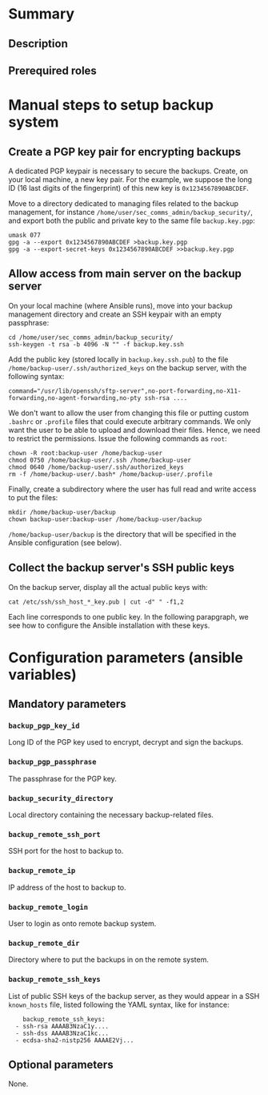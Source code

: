 # Summary

## Description

## Prerequired roles

# Manual steps to setup backup system

## Create a PGP key pair for encrypting backups

A dedicated PGP keypair is necessary to secure the backups. Create, on your
local machine, a new key pair. For the example, we suppose the long ID (16 last
digits of the fingerprint) of this new key is `0x1234567890ABCDEF`.

Move to a directory dedicated to managing files related to the backup
management, for instance `/home/user/sec_comms_admin/backup_security/`, and
export both the public and private key to the same file `backup.key.pgp`:

    umask 077
    gpg -a --export 0x1234567890ABCDEF >backup.key.pgp
    gpg -a --export-secret-keys 0x1234567890ABCDEF >>backup.key.pgp

## Allow access from main server on the backup server

On your local machine (where Ansible runs), move into your backup management
directory and create an SSH keypair with an empty passphrase:

    cd /home/user/sec_comms_admin/backup_security/
    ssh-keygen -t rsa -b 4096 -N "" -f backup.key.ssh

Add the public key (stored locally in `backup.key.ssh.pub`) to the file
`/home/backup-user/.ssh/authorized_keys` on the backup server, with the
following syntax:

    command="/usr/lib/openssh/sftp-server",no-port-forwarding,no-X11-forwarding,no-agent-forwarding,no-pty ssh-rsa ....

We don't want to allow the user from changing this file or putting custom
`.bashrc` or `.profile` files that could execute arbitrary commands. We only
want the user to be able to upload and download their files. Hence, we need to
restrict the permissions. Issue the following commands as `root`:

    chown -R root:backup-user /home/backup-user
    chmod 0750 /home/backup-user/.ssh /home/backup-user
    chmod 0640 /home/backup-user/.ssh/authorized_keys
    rm -f /home/backup-user/.bash* /home/backup-user/.profile
    
Finally, create a subdirectory where the user has full read and write access to
put the files:

    mkdir /home/backup-user/backup
    chown backup-user:backup-user /home/backup-user/backup

`/home/backup-user/backup` is the directory that will be specified in the
Ansible configuration (see below).

## Collect the backup server's SSH public keys

On the backup server, display all the actual public keys with:

    cat /etc/ssh/ssh_host_*_key.pub | cut -d" " -f1,2

Each line corresponds to one public key. In the following parapgraph, we see how
to configure the Ansible installation with these keys.

# Configuration parameters (ansible variables)

## Mandatory parameters

### `backup_pgp_key_id`

Long ID of the PGP key used to encrypt, decrypt and sign the backups.

### `backup_pgp_passphrase`

The passphrase for the PGP key.

### `backup_security_directory`

Local directory containing the necessary backup-related files.

### `backup_remote_ssh_port`

SSH port for the host to backup to.

### `backup_remote_ip`

IP address of the host to backup to.

### `backup_remote_login`

User to login as onto remote backup system.

### `backup_remote_dir`

Directory where to put the backups in on the remote system.

### `backup_remote_ssh_keys`

List of public SSH keys of the backup server, as they would appear in a
SSH `known_hosts` file, listed following the YAML syntax, like for instance:

        backup_remote_ssh_keys:
	  - ssh-rsa AAAAB3NzaC1y....
	  - ssh-dss AAAAB3NzaC1kc...
	  - ecdsa-sha2-nistp256 AAAAE2Vj...

## Optional parameters

None.
